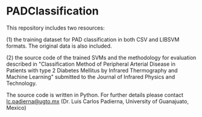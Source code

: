 # PADClassification
This repository includes two resources:

(1) the training dataset for PAD classification in both CSV and LIBSVM formats. The original data is also included.

(2) the source code of the trained SVMs and the methodology for evaluation described in "Classification Method of Peripheral Arterial Disease in Patients with type 2 Diabetes Mellitus by Infrared Thermography and Machine Learning" submitted to the Journal of Infrared Physics and Technology.

The source code is written in Python. For further details please contact lc.padierna@ugto.mx (Dr. Luis Carlos Padierna, University of Guanajuato, Mexico)
